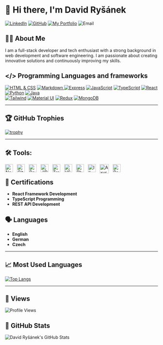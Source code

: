 # 👋 Hi there, I'm David Ryšánek

[![LinkedIn](https://img.shields.io/badge/-LinkedIn-blue?style=for-the-badge&logo=linkedin&logoColor=white)](https://www.linkedin.com/in/david-ry%C5%A1%C3%A1nek-aa088a20a/)
[![GitHub](https://img.shields.io/badge/-GitHub-black?style=for-the-badge&logo=github&logoColor=white)](https://github.com/RysanekDavid)
[![My Portfolio](https://img.shields.io/static/v1?label=&message=MY%20PORTFOLIO&style=for-the-badge&logo=vercel&logoColor=white)](https://web-cv-wine.vercel.app)
![Email](https://img.shields.io/static/v1?label=&message=Email%20ME&messageColor=blue&style=for-the-badge&color=blue&logo=mailchimp&logoColor=white)

## 🙋‍♂️ About Me

I am a full-stack developer and tech enthusiast with a strong background in web development and software engineering. I am passionate about creating innovative solutions and continuously improving my skills.

## </> Programming Languages and frameworks

[![HTML & CSS](https://img.shields.io/badge/HTML%20%26%20CSS-100%25-yellow?style=for-the-badge&logo=html5)](https://developer.mozilla.org/en-US/docs/Web/HTML)
[![Markdown](https://img.shields.io/badge/Markdown-100%25-yellow?style=for-the-badge&logo=markdown&logoColor=black)
![Express](https://img.shields.io/badge/Express.js-90%25-yellow?style=for-the-badge&logo=express)](https://expressjs.com/)
[![JavaScript](https://img.shields.io/badge/JavaScript-90%25-yellow?style=for-the-badge&logo=javascript)](https://developer.mozilla.org/en-US/docs/Web/JavaScript)
[![TypeScript](https://img.shields.io/badge/TypeScript-90%25-yellow?style=for-the-badge&logo=typescript)](https://www.typescriptlang.org/)
[![React](https://img.shields.io/badge/React-80%25-yellow?style=for-the-badge&logo=react)](https://reactjs.org/)
[![Python](https://img.shields.io/badge/Python-80%25-yellow?style=for-the-badge&logo=python)](https://www.python.org/)
[![Java](https://img.shields.io/badge/Java-80%25-yellow?style=for-the-badge&logo=openjdk&logoColor=black)](https://www.java.com/en/)  
[![Tailwind](https://img.shields.io/badge/Tailwind-100%25-yellow?style=for-the-badge&logo=tailwind-css)](https://tailwindcss.com/)
[![Material UI](https://img.shields.io/badge/Material--UI-100%25-yellow?style=for-the-badge&logo=material-ui)](https://mui.com/)
[![Redux](https://img.shields.io/badge/Redux-100%25-yellow?style=for-the-badge&logo=redux)](https://redux.js.org/)
[![MongoDB](https://img.shields.io/badge/MongoDB-90%25-yellow?style=for-the-badge&logo=mongodb)](https://redux.js.org/)

---

## 🏆 GitHub Trophies

[![trophy](https://github-profile-trophy.vercel.app/?username=RysanekDavid&theme=onedark)](https://github.com/ryo-ma/github-profile-trophy)

---

## 🛠️ Tools:

[<img align="left" alt="Node.js" width="26px" src="https://cdn.jsdelivr.net/gh/devicons/devicon/icons/nodejs/nodejs-original.svg" style="padding-right:10px;" />][Node.js]
[<img align="left" alt="Git" width="26px" src="https://cdn.jsdelivr.net/gh/devicons/devicon/icons/git/git-original.svg" style="padding-right:10px;" />][Git]
[<img align="left" alt="Docker" width="26px" src="https://cdn.jsdelivr.net/gh/devicons/devicon/icons/docker/docker-original.svg" style="padding-right:10px;" />][Docker]
[<img align="left" alt="JIRA" width="26px" src="https://cdn.jsdelivr.net/gh/devicons/devicon/icons/jira/jira-original.svg" style="padding-right:10px;" />][JIRA]
[<img align="left" alt="Trello" width="26px" src="https://cdn.jsdelivr.net/gh/devicons/devicon/icons/trello/trello-plain.svg" style="padding-right:10px;" />][Trello]
[<img align="left" alt="VS Code" width="26px" src="https://cdn.jsdelivr.net/gh/devicons/devicon/icons/vscode/vscode-original.svg" style="padding-right:10px;" />][VS Code]
[<img align="left" alt="Photoshop" width="26px" src="https://cdn.jsdelivr.net/gh/devicons/devicon/icons/photoshop/photoshop-plain.svg" style="padding-right:10px;" />][Photoshop]
[<img align="left" alt="Illustrator" width="26px" src="https://cdn.jsdelivr.net/gh/devicons/devicon/icons/illustrator/illustrator-plain.svg" style="padding-right:10px;" />][Illustrator]
[<img align="left" alt="Axure" width="30x" src="https://logowik.com/content/uploads/images/axure2644.jpg" style="padding-right:10px;" />][Axure]
[<img align="left" alt="PowerApps"  width="26px" src="https://static.wikia.nocookie.net/logopedia/images/b/bf/PowerApps_2016.svg/revision/latest?cb=20210317092734" style="padding-right:10px;" />][PowerApps]

<br/>

## 🏅 Certifications

- **React Framework Development**
- **TypeScript Programming**
- **REST API Development**

## 🗣️ Languages

- **English**
- **German**
- **Czech**

---

## 📈 Most Used Languages

[![Top Langs](https://github-readme-stats.vercel.app/api/top-langs/?username=RysanekDavid&layout=compact&langs_count=4)](https://github.com/RysanekDavid/github-readme-stats)

---

## 👀 Views

![Profile Views](https://komarev.com/ghpvc/?username=RysanekDavid&style=for-the-badge)

## 📶 GitHub Stats

  <img align="left" alt="David Ryšánek's GitHub Stats" src="https://github-readme-stats.vercel.app/api?username=RysanekDavid&show_icons=true&hide_border=false&title_color=ff652f&icon_color=FFE400&bg_color=09131B&text_color=ffffff&border_color=0c1a25" />

[Node.js]: https://nodejs.org/
[Git]: https://git-scm.com/
[Docker]: https://www.docker.com/
[JIRA]: https://www.atlassian.com/software/jira
[Trello]: https://trello.com
[VS Code]: https://code.visualstudio.com/
[Photoshop]: https://www.adobe.com/products/photoshop.html
[Illustrator]: https://www.adobe.com/products/illustrator.html
[Axure]: https://www.axure.com/
[PowerApps]: https://www.microsoft.com/powerapps
